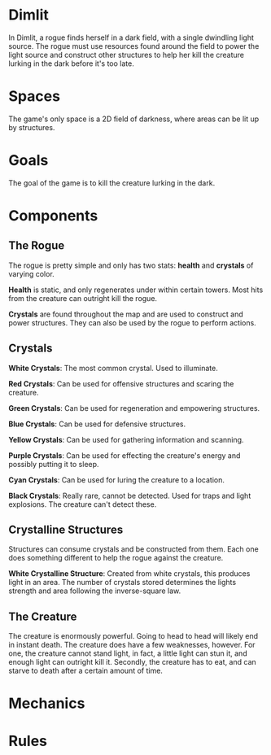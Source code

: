 
# Dimlit

In Dimlit, a rogue finds herself in a dark field, with a single dwindling light source. The rogue must use resources found around the field to power the light source and construct other structures to help her kill the creature lurking in the dark before it's too late.

# Spaces

The game's only space is a 2D field of darkness, where areas can be lit up by structures.

# Goals

The goal of the game is to kill the creature lurking in the dark.

# Components

## The Rogue

The rogue is pretty simple and only has two stats: **health** and **crystals** of varying color.

**Health** is static, and only regenerates under within certain towers. Most hits from the creature can outright kill the rogue.

**Crystals** are found throughout the map and are used to construct and power structures. They can also be used by the rogue to perform actions.

## Crystals

**White Crystals**: The most common crystal. Used to illuminate.

**Red Crystals**: Can be used for offensive structures and scaring the creature.

**Green Crystals**: Can be used for regeneration and empowering structures.

**Blue Crystals**: Can be used for defensive structures.

**Yellow Crystals**: Can be used for gathering information and scanning.

**Purple Crystals**: Can be used for effecting the creature's energy and possibly putting it to sleep.

**Cyan Crystals**: Can be used for luring the creature to a location.

**Black Crystals**: Really rare, cannot be detected. Used for traps and light explosions. The creature can't detect these.

## Crystalline Structures

Structures can consume crystals and be constructed from them. Each one does something different to help the rogue against the creature.

**White Crystalline Structure**: Created from white crystals, this produces light in an area. The number of crystals stored determines the lights strength and area following the inverse-square law.

## The Creature

The creature is enormously powerful. Going to head to head will likely end in instant death. The creature does have a few weaknesses, however. For one, the creature cannot stand light, in fact, a little light can stun it, and enough light can outright kill it. Secondly, the creature has to eat, and can starve to death after a certain amount of time.

# Mechanics

# Rules
